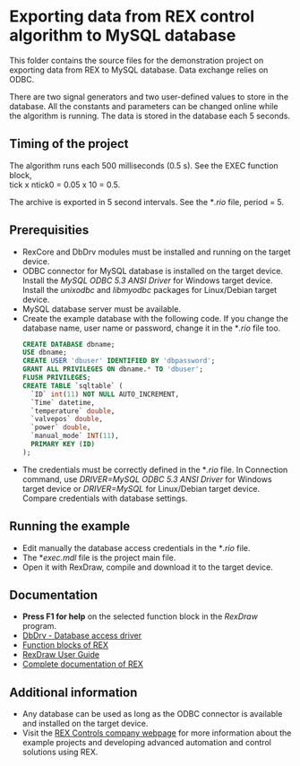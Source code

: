 ﻿Exporting data from REX control algorithm to MySQL database 
===========================================================
 
This folder contains the source files for the demonstration project on 
exporting data from REX to MySQL database. Data exchange 
relies on ODBC.

There are two signal generators and two user-defined values to store in the 
database. All the constants and parameters can be changed online while the 
algorithm is running. The data is stored in the database each 5 seconds. 

## Timing of the project ##

The algorithm runs each 500 milliseconds (0.5 s). See the EXEC function block,  
tick x ntick0 = 0.05 x 10 = 0.5.

The archive is exported in 5 second intervals. See the **.rio* file,
period = 5.  

## Prerequisities ##

- RexCore and DbDrv modules must be installed and running on the target device.
- ODBC connector for MySQL database is installed on the target device. Install 
the *MySQL ODBC 5.3 ANSI Driver* for Windows target device. Install the 
*unixodbc* and *libmyodbc* packages for Linux/Debian target device.  
- MySQL database server must be available.
- Create the example database with the following code. If you change the database
name, user name or password, change it in the **.rio* file too.
  ```sql
  CREATE DATABASE dbname;
  USE dbname;
  CREATE USER 'dbuser' IDENTIFIED BY 'dbpassword';
  GRANT ALL PRIVILEGES ON dbname.* TO 'dbuser';
  FLUSH PRIVILEGES;
  CREATE TABLE `sqltable` (
    `ID` int(11) NOT NULL AUTO_INCREMENT,
    `Time` datetime,
    `temperature` double,
    `valvepos` double,
    `power` double,
    `manual_mode` INT(11),
    PRIMARY KEY (ID)
  );
  ``` 
- The credentials must be correctly defined in the **.rio* file. In 
Connection command, use *DRIVER=MySQL ODBC 5.3 ANSI Driver* for Windows target 
device or *DRIVER=MySQL* for Linux/Debian target device. Compare credentials with
database settings. 
 
## Running the example ##
- Edit manually the database access credentials in the **.rio* file.
- The **exec.mdl* file is the project main file.
- Open it with RexDraw, compile and download it to the target device.  

## Documentation ##

- **Press F1 for help** on the selected function block in the *RexDraw* program.
- [DbDrv - Database access driver](https://www.rexcontrols.com/media/2.50.4/doc/ENGLISH/MANUALS/DbDrv/DbDrv_ENG.html)
- [Function blocks of REX](https://www.rexcontrols.com/media/2.50.4/doc/ENGLISH/MANUALS/BRef/BRef_ENG.html)
- [RexDraw User Guide](https://www.rexcontrols.com/media/2.50.4/doc/ENGLISH/MANUALS/RexDraw/RexDraw_ENG.html)
- [Complete documentation of REX](http://www.rexcontrols.com/documentation-and-support)

## Additional information ##
- Any database can be used as long as the ODBC connector is available and 
installed on the target device. 
- Visit the [REX Controls company webpage](http://www.rexcontrols.com) 
for more information about the example projects and developing advanced automation and 
control solutions using REX.